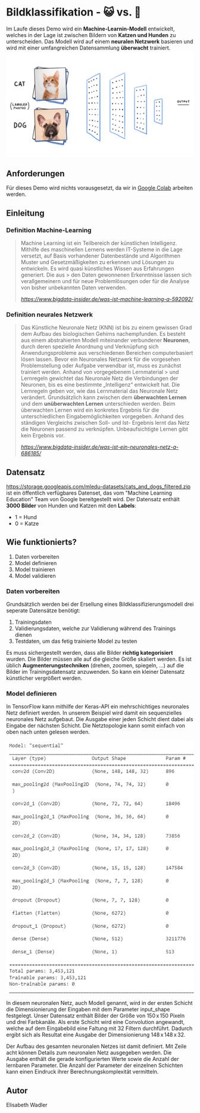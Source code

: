 # **Bildklassifikation - 😺 vs. 🐶**

Im Laufe dieses Demo wird ein **Machine-Learnin-Modell** entwickelt, welches in der Lage ist zwischen Bildern von **Katzen und Hunden** zu unterscheiden. Das Modell wird auf einem **neuralen Netzwerk** basieren und wird mit einer umfangreichen Datensammlung **überwacht** trainiert. 
![cats and dogs](/header.gif)

## Anforderungen
Für dieses Demo wird nichts vorausgesetzt, da wir in [Google Colab](https://colab.research.google.com/) arbeiten werden.

## Einleitung 

### Definition Machine-Learning

> Machine Learning ist ein Teilbereich der künstlichen Intelligenz. Mithilfe des maschinellen Lernens werden IT-Systeme in die Lage versetzt, auf Basis vorhandener 
> Datenbestände und Algorithmen Muster und Gesetzmäßigkeiten zu erkennen und Lösungen zu entwickeln. Es wird quasi künstliches Wissen aus Erfahrungen generiert. Die aus  > den Daten gewonnenen Erkenntnisse lassen sich verallgemeinern und für neue Problemlösungen oder für die Analyse von bisher unbekannten Daten verwenden.
>
> <cite>https://www.bigdata-insider.de/was-ist-machine-learning-a-592092/</cite>

### Definition neurales Netzwerk 

> Das Künstliche Neuronale Netz (KNN) ist bis zu einem gewissen Grad dem Aufbau des biologischen Gehirns nachempfunden. Es besteht aus einem abstrahierten Modell 
> miteinander verbundener **Neuronen**, durch deren spezielle Anordnung und Verknüpfung sich Anwendungsprobleme aus verschiedenen Bereichen computerbasiert lösen
> lassen. 
> Bevor ein Neuronales Netzwerk für die vorgesehen Problemstellung oder Aufgabe verwendbar ist, muss es zunächst trainiert werden. Anhand von vorgegebenem Lernmaterial > und Lernregeln gewichtet das Neuronale Netz die Verbindungen der Neuronen, bis es eine bestimmte „Intelligenz“ entwickelt hat. Die Lernregeln geben vor, wie das
> Lernmaterial das Neuronale Netz verändert. Grundsätzlich kann zwischen dem **überwachten Lernen** und dem **unüberwachten Lernen** unterschieden werden. Beim
> überwachten Lernen wird ein konkretes Ergebnis für die unterschiedlichen Eingabemöglichkeiten vorgegeben. Anhand des ständigen Vergleichs zwischen Soll- und Ist-
> Ergebnis lernt das Netz die Neuronen passend zu verknüpfen. Unbeaufsichtigte Lernen gibt kein Ergebnis vor. 
>
> <cite>https://www.bigdata-insider.de/was-ist-ein-neuronales-netz-a-686185/</cite>

## Datensatz

https://storage.googleapis.com/mledu-datasets/cats_and_dogs_filtered.zip ist ein öffentlich verfügbares Datenset, das vom "Machine Learning Education" Team von Google bereitgestellt wird. 
Der Datensatz enthält **3000 Bilder** von Hunden und Katzen mit den **Labels**:
- 1 = Hund
- 0 = Katze 

## Wie funktionierts?
1. Daten vorbereiten
2. Model definieren
3. Model trainieren
4. Model validieren 

### Daten vorbereiten
Grundsätzlich werden bei der Ersellung eines Bildklassifizierungsmodell drei seperate Datensätze benötigt:

1. Trainingsdaten
2. Validierungsdaten, welche zur Validierung während des Trainings dienen
3. Testdaten, um das fetig trainierte Model zu testen

Es muss sichergestellt werden, dass alle Bilder **richtig kategorisiert** wurden. Die Bilder müssen alle auf die gleiche Größe skaliert werden. Es ist üblich **Augmenterungstechniken** (drehen, zoomen, spiegeln, ...) auf die Bilder im Trainingsdatensatz anzuwenden. So kann ein kleiner Datensatz künstlicher vergrößert werden.

### Model definieren
In TensorFlow kann mithilfe der Keras-API ein mehrschichtiges neuronales Netz definiert werden. In unserem Beispiel wird damit ein sequenzielles neuronales Netz aufgebaut. Die Ausgabe einer jeden Schicht dient dabei als Eingabe der nächsten Schicht. Die Netztopologie kann somit einfach von oben nach unten gelesen werden.

![model](/model_definition.png)  

In diesem neuronalen Netz, auch Modell genannt, wird in der ersten Schicht die Dimensionierung der Eingaben mit dem Parameter input_shape festgelegt. Unser Datensatz enthält Bilder der Größe von 150 x 150 Pixeln und drei Farbkanäle. Als erste Schicht wird eine Convolution angewandt, welche auf dem Eingabebild eine Faltung mit 32 Filtern durchführt. Dadurch ergibt sich als Resultat eine Ausgabe der Dimensionierung 148 x 148 x 32.  

Der Aufbau des gesamten neuronalen Netzes ist damit definiert. Mit Zeile acht können Details zum neuronalen Netz ausgegeben werden. Die Ausgabe enthält die gerade konfigurierten Werte sowie die Anzahl der lernbaren Parameter. Die Anzahl der Parameter der einzelnen Schichten kann einen Eindruck ihrer Berechnungskomplexität vermitteln.
            
## Autor
Elisabeth Wadler

